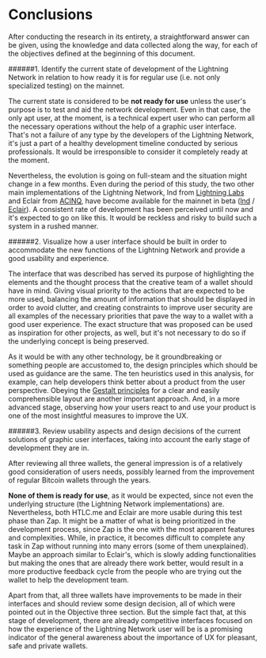 # Conclusions

After conducting the research in its entirety, a straightforward answer can be given, using the knowledge and data collected along the way, for each of the objectives defined at the beginning of this document.

######1. Identify the current state of development of the Lightning Network in relation to how ready it is for regular use \(i.e. not only specialized testing\) on the mainnet.

The current state is considered to be **not ready for use** unless the user's purpose is to test and aid the network development. Even in that case, the only apt user, at the moment, is a technical expert user who can perform all the necessary operations without the help of a graphic user interface. That's not a failure of any type by the developers of the Lightning Network, it's just a part of a healthy development timeline conducted by serious professionals. It would be irresponsible to consider it completely ready at the moment.

Nevertheless, the evolution is going on full-steam and the situation might change in a few months. Even during the period of this study, the two other main implementations of the Lightning Network, lnd from [Lightning Labs](http://lightning.engineering/) and Eclair from [ACINQ](https://acinq.co/), have become available for the mainnet in beta \([lnd](https://blog.lightning.engineering/announcement/2018/03/15/lnd-beta.html) / [Eclair](https://twitter.com/acinq_co/status/979081006903947264)\). A consistent rate of development has been perceived until now and it's expected to go on like this. It would be reckless and risky to build such a system in a rushed manner.

######2. Visualize how a user interface should be built in order to accommodate the new functions of the Lightning Network and provide a good usability and experience.

The interface that was described has served its purpose of highlighting the elements and the thought process that the creative team of a wallet should have in mind. Giving visual priority to the actions that are expected to be more used, balancing the amount of information that should be displayed in order to avoid clutter, and creating constraints to improve user security are all examples of the necessary priorities that pave the way to a wallet with a good user experience. The exact structure that was proposed can be used as inspiration for other projects, as well, but it's not necessary to do so if the underlying concept is being preserved.

As it would be with any other technology, be it groundbreaking or something people are accustomed to, the design principles which should be used as guidance are the same. The ten heuristics used in this analysis, for example, can help developers think better about a product from the user perspective. Obeying the [Gestalt principles](http://graphicdesign.spokanefalls.edu/tutorials/process/gestaltprinciples/gestaltprinc.htm) for a clear and easily comprehensible layout are another important approach. And, in a more advanced stage, observing how your users react to and use your product is one of the most insightful measures to improve the UX.

######3. Review usability aspects and design decisions of the current solutions of graphic user interfaces, taking into account the early stage of development they are in.

After reviewing all three wallets, the general impression is of a relatively good consideration of users needs, possibly learned from the improvement of regular Bitcoin wallets through the years.

**None of them is ready for use**, as it would be expected, since not even the underlying structure \(the Lightning Network implementations\) are. Nevertheless, both HTLC.me and Eclair are more usable during this test phase than Zap. It might be a matter of what is being prioritized in the development process, since Zap is the one with the most apparent features and complexities. While, in practice, it becomes difficult to complete any task in Zap without running into many errors \(some of them unexplained\). Maybe an approach similar to Eclair's, which is slowly adding functionalities but making the ones that are already there work better, would result in a more productive feedback cycle from the people who are trying out the wallet to help the development team.

Apart from that, all three wallets have improvements to be made in their interfaces and should review some design decision, all of which were pointed out in the Objective three section. But the simple fact that, at this stage of development, there are already competitive interfaces focused on how the experience of the Lightning Network user will be is a promising indicator of the general awareness about the importance of UX for pleasant, safe and private wallets.

